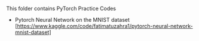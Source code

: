 This folder contains PyTorch Practice Codes

- Pytorch Neural Network on the MNIST dataset [https://www.kaggle.com/code/fatimatuzahra1/pytorch-neural-network-mnist-dataset]

